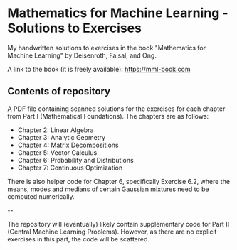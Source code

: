 # Mathematics for Machine Learning - Solutions to Exercises
My handwritten solutions to exercises in the book "Mathematics for Machine Learning" by  Deisenroth, Faisal, and Ong. 

A link to the book (it is freely available): https://mml-book.com

## Contents of repository 

A PDF file containing scanned solutions for the exercises for each chapter from Part I (Mathematical Foundations). The chapters are as follows:
- Chapter 2: Linear Algebra
- Chapter 3: Analytic Geometry
- Chapter 4: Matrix Decompositions
- Chapter 5: Vector Calculus
- Chapter 6: Probability and Distributions
- Chapter 7: Continuous Optimization

There is also helper code for Chapter 6, specifically Exercise 6.2, where the means, modes and medians of certain Gaussian mixtures need to be computed numerically.

--

The repository will (eventually) likely contain supplementary code for Part II (Central Machine Learning Problems). However, as there are no explicit exercises in this part, the code will be scattered.
